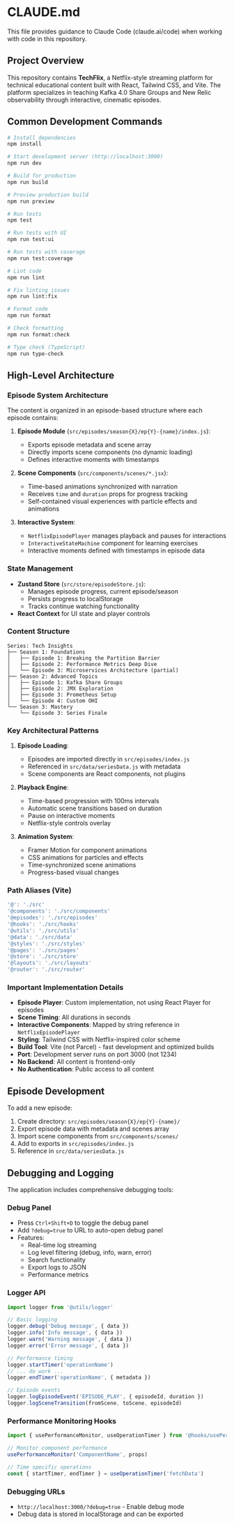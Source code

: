 # CLAUDE.md

This file provides guidance to Claude Code (claude.ai/code) when working with code in this repository.

## Project Overview

This repository contains **TechFlix**, a Netflix-style streaming platform for technical educational content built with React, Tailwind CSS, and Vite. The platform specializes in teaching Kafka 4.0 Share Groups and New Relic observability through interactive, cinematic episodes.

## Common Development Commands

```bash
# Install dependencies
npm install

# Start development server (http://localhost:3000)
npm run dev

# Build for production
npm run build

# Preview production build
npm run preview

# Run tests
npm test

# Run tests with UI
npm run test:ui

# Run tests with coverage
npm run test:coverage

# Lint code
npm run lint

# Fix linting issues
npm run lint:fix

# Format code
npm run format

# Check formatting
npm run format:check

# Type check (TypeScript)
npm run type-check
```

## High-Level Architecture

### Episode System Architecture
The content is organized in an episode-based structure where each episode contains:

1. **Episode Module** (`src/episodes/season{X}/ep{Y}-{name}/index.js`):
   - Exports episode metadata and scene array
   - Directly imports scene components (no dynamic loading)
   - Defines interactive moments with timestamps

2. **Scene Components** (`src/components/scenes/*.jsx`):
   - Time-based animations synchronized with narration
   - Receives `time` and `duration` props for progress tracking
   - Self-contained visual experiences with particle effects and animations

3. **Interactive System**:
   - `NetflixEpisodePlayer` manages playback and pauses for interactions
   - `InteractiveStateMachine` component for learning exercises
   - Interactive moments defined with timestamps in episode data

### State Management
- **Zustand Store** (`src/store/episodeStore.js`): 
  - Manages episode progress, current episode/season
  - Persists progress to localStorage
  - Tracks continue watching functionality
- **React Context** for UI state and player controls

### Content Structure
```
Series: Tech Insights
├── Season 1: Foundations
│   ├── Episode 1: Breaking the Partition Barrier
│   ├── Episode 2: Performance Metrics Deep Dive
│   └── Episode 3: Microservices Architecture (partial)
├── Season 2: Advanced Topics
│   ├── Episode 1: Kafka Share Groups
│   ├── Episode 2: JMX Exploration
│   ├── Episode 3: Prometheus Setup
│   └── Episode 4: Custom OHI
└── Season 3: Mastery
    └── Episode 3: Series Finale
```

### Key Architectural Patterns

1. **Episode Loading**:
   - Episodes are imported directly in `src/episodes/index.js`
   - Referenced in `src/data/seriesData.js` with metadata
   - Scene components are React components, not plugins

2. **Playback Engine**:
   - Time-based progression with 100ms intervals
   - Automatic scene transitions based on duration
   - Pause on interactive moments
   - Netflix-style controls overlay

3. **Animation System**:
   - Framer Motion for component animations
   - CSS animations for particles and effects
   - Time-synchronized scene animations
   - Progress-based visual changes

### Path Aliases (Vite)
```javascript
'@': './src'
'@components': './src/components'
'@episodes': './src/episodes'
'@hooks': './src/hooks'
'@utils': './src/utils'
'@data': './src/data'
'@styles': './src/styles'
'@pages': './src/pages'
'@store': './src/store'
'@layouts': './src/layouts'
'@router': './src/router'
```

### Important Implementation Details

- **Episode Player**: Custom implementation, not using React Player for episodes
- **Scene Timing**: All durations in seconds
- **Interactive Components**: Mapped by string reference in `NetflixEpisodePlayer`
- **Styling**: Tailwind CSS with Netflix-inspired color scheme
- **Build Tool**: Vite (not Parcel) - fast development and optimized builds
- **Port**: Development server runs on port 3000 (not 1234)
- **No Backend**: All content is frontend-only
- **No Authentication**: Public access to all content

## Episode Development

To add a new episode:
1. Create directory: `src/episodes/season{X}/ep{Y}-{name}/`
2. Export episode data with metadata and scenes array
3. Import scene components from `src/components/scenes/`
4. Add to exports in `src/episodes/index.js`
5. Reference in `src/data/seriesData.js`

## Debugging and Logging

The application includes comprehensive debugging tools:

### Debug Panel
- Press `Ctrl+Shift+D` to toggle the debug panel
- Add `?debug=true` to URL to auto-open debug panel
- Features:
  - Real-time log streaming
  - Log level filtering (debug, info, warn, error)
  - Search functionality
  - Export logs to JSON
  - Performance metrics

### Logger API
```javascript
import logger from '@utils/logger'

// Basic logging
logger.debug('Debug message', { data })
logger.info('Info message', { data })
logger.warn('Warning message', { data })
logger.error('Error message', { data })

// Performance timing
logger.startTimer('operationName')
// ... do work ...
logger.endTimer('operationName', { metadata })

// Episode events
logger.logEpisodeEvent('EPISODE_PLAY', { episodeId, duration })
logger.logSceneTransition(fromScene, toScene, episodeId)
```

### Performance Monitoring Hooks
```javascript
import { usePerformanceMonitor, useOperationTimer } from '@hooks/usePerformanceMonitor'

// Monitor component performance
usePerformanceMonitor('ComponentName', props)

// Time specific operations
const { startTimer, endTimer } = useOperationTimer('fetchData')
```

### Debugging URLs
- `http://localhost:3000/?debug=true` - Enable debug mode
- Debug data is stored in localStorage and can be exported
